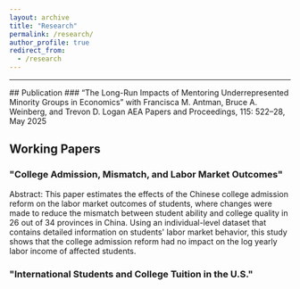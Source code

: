 ```yaml
---
layout: archive
title: "Research"
permalink: /research/
author_profile: true
redirect_from:
  - /research
---
```



<hr>
## Publication
### “The Long-Run Impacts of Mentoring Underrepresented Minority Groups in Economics” 
with Francisca M. Antman, Bruce A. Weinberg, and Trevon D. Logan 
AEA Papers and Proceedings, 115: 522–28, May 2025


## Working Papers

### "College Admission, Mismatch, and Labor Market Outcomes"

Abstract: This paper estimates the effects of the Chinese college admission reform on the labor market outcomes of students, where changes were made to reduce the mismatch between student ability and college quality in 26 out of 34 provinces in China. Using an individual-level dataset that contains detailed information on students' labor market behavior, this study shows that the college admission reform had no impact on the log yearly labor income of affected students. 


### "International Students and College Tuition in the U.S."

